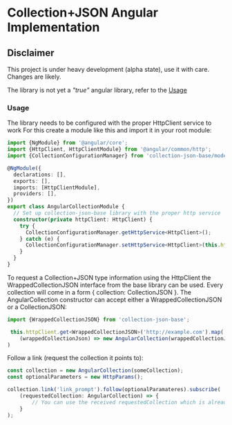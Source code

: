 Collection+JSON Angular Implementation
======================================


Disclaimer
---

This project is under heavy development (alpha state), use it with care. Changes are likely.

The library is not yet a *"true"* angular library, refer to the [Usage](#usage)
 
### Usage

The library needs to be configured with the proper HttpClient service to work
For this create a module like this and import it in your root module:

```typescript
import {NgModule} from '@angular/core';
import {HttpClient, HttpClientModule} from '@angular/common/http';
import {CollectionConfigurationManager} from 'collection-json-base/models'

@NgModule({
  declarations: [],
  exports: [],
  imports: [HttpClientModule],
  providers: [],
})
export class AngularCollectionModule {
  // Set up collection-json-base library with the proper http service
  constructor(private httpClient: HttpClient) {
    try {
      CollectionConfigurationManager.getHttpService<HttpClient>();
    } catch (e) {
      CollectionConfigurationManager.setHttpService<HttpClient>(this.httpClient);
    }
  }
}

```

To request a Collection+JSON type information using the HttpClient the WrappedCollectionJSON interface
from the base library can be used. Every collection will come in a form { collection: CollectionJSON }.
The AngularCollection constructor can accept either a WrappedCollectionJSON or a CollectionJSON:

```typescript
import {WrappedCollectionJSON} from 'collection-json-base';

 this.httpClient.get<WrappedCollectionJSON>('http://example.com').map(
    (wrappedCollectionJson) => new AngularCollection(wrappedCollectionJson)
)
```

Follow a link (request the collection it points to):

```typescript
const collection = new AngularCollection(someCollection);
const optionalParameters = new HttpParams();

collection.link('link_prompt').follow(optionalParamateres).subscribe(
    (requestedCollection: AngularCollection) => {
        // You can use the received requestedCollection which is already an AngularCollection type.
    }
);
```



